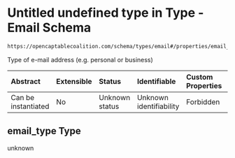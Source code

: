 # Untitled undefined type in Type - Email Schema

```txt
https://opencaptablecoalition.com/schema/types/email#/properties/email_type
```

Type of e-mail address (e.g. personal or business)

| Abstract            | Extensible | Status         | Identifiable            | Custom Properties | Additional Properties | Access Restrictions | Defined In                                                                          |
| :------------------ | :--------- | :------------- | :---------------------- | :---------------- | :-------------------- | :------------------ | :---------------------------------------------------------------------------------- |
| Can be instantiated | No         | Unknown status | Unknown identifiability | Forbidden         | Allowed               | none                | [Email.schema.json*](../flattened_schemas/Email.schema.json "open original schema") |

## email_type Type

unknown
